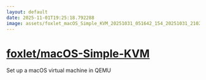 ```yaml
---
layout: default
date: 2025-11-01T19:25:18.792288
image: assets/foxlet_macOS_Simple_KVM_20251031_051642_154_20251031_210211_6e584f--20251031T220229000--cropped.png
---
```


# [foxlet/macOS-Simple-KVM](https://github.com/foxlet/macOS-Simple-KVM/)

Set up a macOS virtual machine in QEMU
